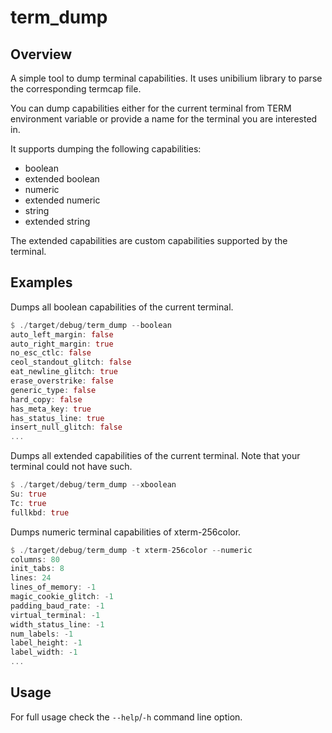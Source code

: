 # term_dump

## Overview

A simple tool to dump terminal capabilities. It uses unibilium library to parse the
corresponding termcap file.

You can dump capabilities either for the current terminal from TERM environment variable or
provide a name for the terminal you are interested in.

It supports dumping the following capabilities:
* boolean
* extended boolean
* numeric
* extended numeric
* string
* extended string

The extended capabilities are custom capabilities supported by the terminal.

## Examples

Dumps all boolean capabilities of the current terminal.

```rust
$ ./target/debug/term_dump --boolean
auto_left_margin: false
auto_right_margin: true
no_esc_ctlc: false
ceol_standout_glitch: false
eat_newline_glitch: true
erase_overstrike: false
generic_type: false
hard_copy: false
has_meta_key: true
has_status_line: true
insert_null_glitch: false
...
```

Dumps all extended capabilities of the current terminal. Note that your terminal could not have
such.

```rust
$ ./target/debug/term_dump --xboolean
Su: true
Tc: true
fullkbd: true
```

Dumps numeric terminal capabilities of xterm-256color.

```rust
$ ./target/debug/term_dump -t xterm-256color --numeric
columns: 80
init_tabs: 8
lines: 24
lines_of_memory: -1
magic_cookie_glitch: -1
padding_baud_rate: -1
virtual_terminal: -1
width_status_line: -1
num_labels: -1
label_height: -1
label_width: -1
...
```

## Usage

For full usage check the `--help`/`-h` command line option.

